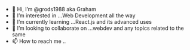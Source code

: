 - 👋 Hi, I’m @grods1988 aka Graham
- 👀 I’m interested in ...Web Development all the way
- 🌱 I’m currently learning ...React.js and its advanced uses
- 💞️ I’m looking to collaborate on ...webdev and any topics related to the same
- 📫 How to reach me ..

<!---
grods1988/grods1988 is a ✨ special ✨ repository because its `README.md` (this file) appears on your GitHub profile.
You can click the Preview link to take a look at your changes.
--->
